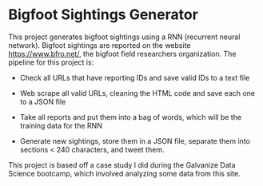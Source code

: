 # Bigfoot Sightings Generator

This project generates bigfoot sightings using a RNN (recurrent neural network). Bigfoot sightings are reported on the website https://www.bfro.net/, the bigfoot field researchers organization. The pipeline for this project is:

* Check all URLs that have reporting IDs and save valid IDs to a text file

* Web scrape all valid URLs, cleaning the HTML code and save each one to a JSON file

* Take all reports and put them into a bag of words, which will be the training data for the RNN

* Generate new sightings, store them in a JSON file, separate them into sections < 240 characters, and tweet them.


This project is based off a case study I did during the Galvanize Data Science bootcamp, which involved analyzing some data from this site.